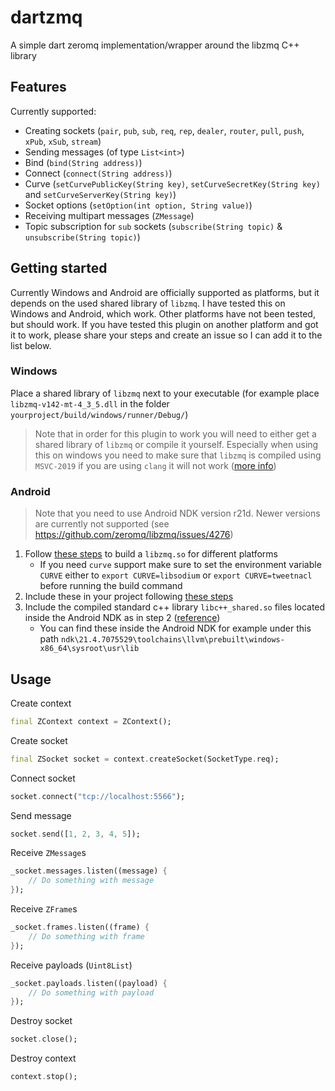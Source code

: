 # dartzmq
A simple dart zeromq implementation/wrapper around the libzmq C++ library


## Features
Currently supported:
- Creating sockets (`pair`,  `pub`,  `sub`,  `req`,  `rep`,  `dealer`,  `router`,  `pull`,  `push`,  `xPub`,  `xSub`,  `stream`)
- Sending messages (of type `List<int>`)
- Bind (`bind(String address)`)
- Connect (`connect(String address)`)
- Curve (`setCurvePublicKey(String key)`, `setCurveSecretKey(String key)` and `setCurveServerKey(String key)`)
- Socket options (`setOption(int option, String value)`)
- Receiving multipart messages (`ZMessage`)
- Topic subscription for `sub` sockets (`subscribe(String topic)` & `unsubscribe(String topic)`)


## Getting started
Currently Windows and Android are officially supported as platforms, but it depends on the used shared library of `libzmq`.
I have tested this on Windows and Android, which work. 
Other platforms have not been tested, but should work. 
If you have tested this plugin on another platform and got it to work, please share your steps and create an issue so I can add it to the list below.

### Windows
Place a shared library of `libzmq` next to your executable (for example place `libzmq-v142-mt-4_3_5.dll` in the folder `yourproject/build/windows/runner/Debug/`)

> Note that in order for this plugin to work you will need to either get a shared library of `libzmq` or compile it yourself. 
> Especially when using this on windows you need to make sure that `libzmq` is compiled using `MSVC-2019` if you are using `clang` it will not work ([more info](https://flutterforum.co/t/windows-desktop-flutter-ffi-and-loading-the-clang-library/3842))

### Android
> Note that you need to use Android NDK version r21d. Newer versions are currently not supported (see https://github.com/zeromq/libzmq/issues/4276)

1. Follow [these steps](https://github.com/zeromq/libzmq/tree/master/builds/android) to build a `libzmq.so` for different platforms
   - If you need `curve` support make sure to set the environment variable `CURVE` either to `export CURVE=libsodium` or `export CURVE=tweetnacl` before running the build command
2. Include these in your project following [these steps](https://github.com/truongsinh/flutter-ffi-samples/blob/master/packages/sqlite/docs/android.md#update-gradle-script)
3. Include the compiled standard c++ library `libc++_shared.so` files located inside the Android NDK as in step 2 ([reference](https://developer.android.com/ndk/guides/cpp-support#cs))
   - You can find these inside the Android NDK for example under this path `ndk\21.4.7075529\toolchains\llvm\prebuilt\windows-x86_64\sysroot\usr\lib`


## Usage
Create context
```dart
final ZContext context = ZContext();
```

Create socket
```dart
final ZSocket socket = context.createSocket(SocketType.req);
```

Connect socket
```dart
socket.connect("tcp://localhost:5566");
```

Send message
```dart
socket.send([1, 2, 3, 4, 5]);
```

Receive `ZMessage`s
```dart
_socket.messages.listen((message) {
    // Do something with message
});
```

Receive `ZFrame`s
```dart
_socket.frames.listen((frame) {
    // Do something with frame
});
```

Receive payloads (`Uint8List`)
```dart
_socket.payloads.listen((payload) {
    // Do something with payload
});
```

Destroy socket
```dart
socket.close();
```

Destroy context
```dart
context.stop();
```


<!-- ## Additional information
TODO: Tell users more about the package: where to find more information, how to 
contribute to the package, how to file issues, what response they can expect 
from the package authors, and more. -->
